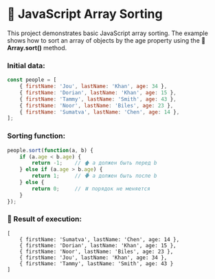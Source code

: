 # :bell: JavaScript Array Sorting


This project demonstrates basic JavaScript array sorting. The example shows how to sort an array of objects by the age property using the :orange_book: **Array.sort()** method.

### Initial data:
```javascript
const people = [
    { firstName: 'Jou', lastName: 'Khan', age: 34 },
    { firstName: 'Dorian', lastName: 'Khan', age: 15 },
    { firstName: 'Tammy', lastName: 'Smith', age: 43 },
    { firstName: 'Noor', lastName: 'Biles', age: 23 },
    { firstName: 'Sumatva', lastName: 'Chen', age: 14 },
];
```

### Sorting function:

```javascript
people.sort(function(a, b) {
    if (a.age < b.age) {
        return -1;    // 🡅 a должен быть перед b
    } else if (a.age > b.age) {
        return 1;     // 🡇 a должен быть после b
    } else {
        return 0;     // ⏸️ порядок не меняется
    }
});
```
### :bust_in_silhouette: Result of execution:
```
[
    { firstName: 'Sumatva', lastName: 'Chen', age: 14 },     
    { firstName: 'Dorian', lastName: 'Khan', age: 15 },
    { firstName: 'Noor', lastName: 'Biles', age: 23 },
    { firstName: 'Jou', lastName: 'Khan', age: 34 },
    { firstName: 'Tammy', lastName: 'Smith', age: 43 }     
]